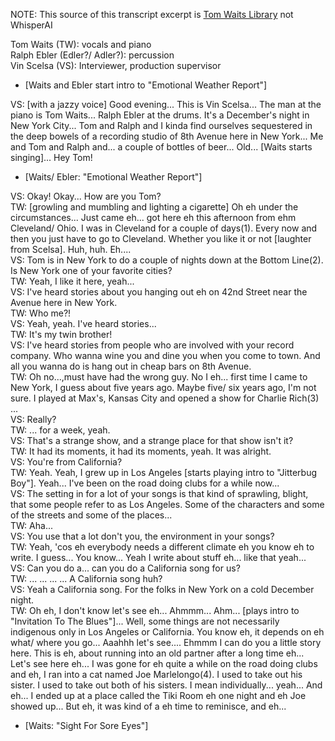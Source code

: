 NOTE: This source of this transcript excerpt is [Tom Waits Library](http://tomwaitslibrary.info/biography/interviews/wnew-fm-idiots-delight/) not WhisperAI

Tom Waits (TW): vocals and piano  
Ralph Ebler (Edler?/ Adler?): percussion  
Vin Scelsa (VS): Interviewer, production supervisor  

- [Waits and Ebler start intro to "Emotional Weather Report"]

VS: [with a jazzy voice] Good evening... This is Vin Scelsa... The man at the piano is Tom Waits... Ralph Ebler at the drums. It's a December's night in New York City... Tom and Ralph and I kinda find ourselves sequestered in the deep bowels of a recording studio of 8th Avenue here in New York... Me and Tom and Ralph and... a couple of bottles of beer... Old... [Waits starts singing]... Hey Tom!

- [Waits/ Ebler: "Emotional Weather Report"]

VS: Okay! Okay... How are you Tom?  
TW: [growling and mumbling and lighting a cigarette] Oh eh under the circumstances... Just came eh... got here eh this afternoon from ehm Cleveland/ Ohio. I was in Cleveland for a couple of days(1). Every now and then you just have to go to Cleveland. Whether you like it or not [laughter from Scelsa]. Huh, huh. Eh....  
VS: Tom is in New York to do a couple of nights down at the Bottom Line(2). Is New York one of your favorite cities?  
TW: Yeah, I like it here, yeah...  
VS: I've heard stories about you hanging out eh on 42nd Street near the Avenue here in New York.  
TW: Who me?!  
VS: Yeah, yeah. I've heard stories...  
TW: It's my twin brother!  
VS: I've heard stories from people who are involved with your record company. Who wanna wine you and dine you when you come to town. And all you wanna do is hang out in cheap bars on 8th Avenue.  
TW: Oh no...,must have had the wrong guy. No I eh... first time I came to New York, I guess about five years ago. Maybe five/ six years ago, I'm not sure. I played at Max's, Kansas City and opened a show for Charlie Rich(3) ...  
VS: Really?  
TW: ... for a week, yeah.  
VS: That's a strange show, and a strange place for that show isn't it?  
TW: It had its moments, it had its moments, yeah. It was alright.  
VS: You're from California?  
TW: Yeah. Yeah, I grew up in Los Angeles [starts playing intro to "Jitterbug Boy"]. Yeah... I've been on the road doing clubs for a while now...  
VS: The setting in for a lot of your songs is that kind of sprawling, blight, that some people refer to as Los Angeles. Some of the characters and some of the streets and some of the places...  
TW: Aha...  
VS: You use that a lot don't you, the environment in your songs?  
TW: Yeah, 'cos eh everybody needs a different climate eh you know eh to write. I guess... You know... Yeah I write about stuff eh... like that yeah...  
VS: Can you do a... can you do a California song for us?  
TW: ... ... ... ... A California song huh?  
VS: Yeah a California song. For the folks in New York on a cold December night.  
TW: Oh eh, I don't know let's see eh... Ahmmm... Ahm... [plays intro to "Invitation To The Blues"]... Well, some things are not necessarily indigenous only in Los Angeles or California. You know eh, it depends on eh what/ where you go... Aaahhh let's see.... Ehmmm I can do you a little story here. This is eh, about running into an old partner after a long time eh... Let's see here eh... I was gone for eh quite a while on the road doing clubs and eh, I ran into a cat named Joe Marlelongo(4). I used to take out his sister. I used to take out both of his sisters. I mean individually... yeah... And eh... I ended up at a place called the Tiki Room eh one night and eh Joe showed up... But eh, it was kind of a eh time to reminisce, and eh...  

- [Waits: "Sight For Sore Eyes"]
